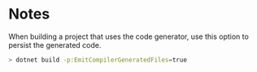 # Notes

When building a project that uses the code generator, use this option to persist the generated code.

```sh
> dotnet build -p:EmitCompilerGeneratedFiles=true
```
